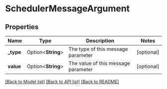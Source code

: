 # SchedulerMessageArgument

## Properties

Name | Type | Description | Notes
------------ | ------------- | ------------- | -------------
**_type** | Option<**String**> | The type of this message parameter | [optional]
**value** | Option<**String**> | The value of this message parameter | [optional]

[[Back to Model list]](../README.md#documentation-for-models) [[Back to API list]](../README.md#documentation-for-api-endpoints) [[Back to README]](../README.md)


